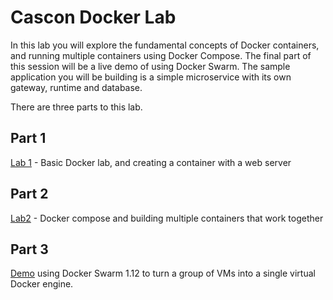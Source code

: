 # Cascon Docker Lab
In this lab you will explore the fundamental concepts of Docker containers, and
running multiple containers using Docker Compose.  The final part of this session will be a live demo
of using Docker Swarm.  The sample application you will be building is a simple microservice with its own gateway, runtime
and database.

There are three parts to this lab.

## Part 1

[Lab 1](part-1/lab-instructions.md) - Basic Docker lab, and creating a container with a web server

## Part 2
[Lab2](part-2/lab-instructions.md) - Docker compose and building multiple containers that work together

## Part 3
[Demo](part-3/README.md) using Docker Swarm 1.12 to turn a group of VMs into a single virtual Docker engine.
